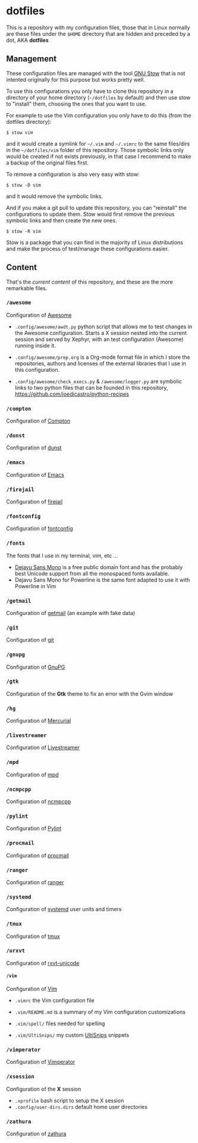 # dotfiles
This is a repository with my configuration files, those that in Linux normally
are these files under the `$HOME` directory that are hidden and preceded by a
dot, AKA __dotfiles__

## Management

These configuration files are managed with the tool [GNU
Stow](https://www.gnu.org/software/stow) that is not intented originally for
this purpose but works pretty well.

To use this configurations you only have to clone this repository in a directory
of your home directory (`~/dotfiles` by default) and then use stow to "install"
them, choosing the ones that you want to use.

For example to use the Vim configuration you only have to do this (from the
dotfiles directory):

`$ stow vim`

and it would create a symlink for `~/.vim` and `~/.vimrc` to the same files/dirs
in the `~/dotfiles/vim` folder of this repository. Those symbolic links only
would be created if not exists previously, in that case I recommend to make a
backup of the original files first.

To remove a configuration is also very easy with stow:

`$ stow -D vim`

and it would remove the symbolic links.

And if you make a git pull to update this repository, you can "reinstall" the
configurations to update them. Stow would first remove the previous symbolic
links and then create the new ones.

`$ stow -R vim`

Stow is a package that you can find in the majority of Linux distributions and
make the process of test/manage these configurations easier.

## Content

That's the *current content* of this repository, and these are the more remarkable
files.

### `/awesome`

Configuration of [Awesome](http://awesome.naquadah.org/)

+ `.config/awesome/awdt.py` python script that allows me to test changes in the
  Awesome configuration. Starts a X session nested into the current session and
  served by Xephyr, with an test configuration (Awesome) running inside it.

+ `.config/awesome/prep.org` is a Org-mode format file in which I store the
  repositories, authors and licenses of the external libraries that I use in
  this configuration.

+ `.config/awesome/check_execs.py` & `/awesome/logger.py` are symbolic links to
  two python files that can be founded in this repository,
  <https://github.com/joedicastro/python-recipes>

### `/compton`

Configuration of [Compton](https://github.com/chjj/compton)

### `/dunst`

Configuration of [dunst](https://github.com/knopwob/dunst)

### `/emacs`

Configuration of [Emacs](http://www.gnu.org/software/emacs/)

### `/firejail`

Configuration of [firejail](https://firejail.wordpress.com/)

### `/fontconfig`

Configuration of [fontconfig](http://www.freedesktop.org/wiki/Software/fontconfig)

### `/fonts`

The fonts that I use in my terminal, vim, etc ...

 - [Dejavu Sans Mono](http://dejavu-fonts.org) is a free public domain font and
   has the probably best Unicode support from all the monospaced fonts
   available.
 - Dejavu Sans Mono for Powerline is the same font adapted to use it with
   Powerline in Vim

### `/getmail`

Configuration of [getmail](http://pyropus.ca/software/getmail/) (an example with fake data)

### `/git`

Configuration of [git](http://git-scm.com/)

### `/gnupg`

Configuration of [GnuPG](https://www.gnupg.org/)

### `/gtk`

Configuration of the __Gtk__ theme to fix an error with the Gvim window

### `/hg`

Configuration of [Mercurial](http://mercurial.selenic.com/)

### `/livestreamer`

Configuration of [Livestreamer](https://github.com/chrippa/livestreamer)

### `/mpd`

Configuration of [mpd](http://mpd.wikia.com/wiki/Music_Player_Daemon_Wiki)

### `/ncmpcpp`

Configuration of [ncmpcpp](http://ncmpcpp.rybczak.net/)

### `/pylint`

Configuration of [Pylint](http://www.pylint.org/)

### `/procmail`

Configuration of [procmail](http://www.procmail.org/)

### `/ranger`

Configuration of [ranger](http://ranger.nongnu.org/)

### `/systemd`

Configuration of [systemd](https://www.freedesktop.org/wiki/Software/systemd/) user units and timers

### `/tmux`

Configuration of [tmux](http://tmux.sourceforge.net/)

### `/urxvt`

Configuration of [rxvt-unicode](http://software.schmorp.de/pkg/rxvt-unicode.html)

#### `/vim`

Configuration of [Vim](http://www.vim.org)

+ `.vimrc` the Vim configuration file
+ `.vim/README.md` is a summary of my Vim configuration customizations
+ `.vim/spell/` files needed for spelling
+ `.vim/UltiSnips/` my custom [UltiSnips][ulsns] snippets

  [ulsns]: https://github.com/SirVer/ultisnips

### `/vimperator`

Configuration of [Vimperator](http://www.vimperator.org/vimperator)

### `/xsession`

Configuration of the __X__ session

+ `.xprofile` bash script to setup the X session
+ `.config/user-dirs.dirs` default home user directories

### `/zathura`

Configuration of [zathura](http://pwmt.org/projects/zathura/)
